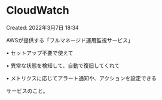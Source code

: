 # CloudWatch

Created: 2022年3月7日 18:34

AWSが提供する「フルマネージド運用監視サービス」

• セットアップ不要で使えて

• 異常な状態を検知して、自動で復旧してくれて

• メトリクスに応じてアラート通知や、アクションを設定できる

サービスのこと。